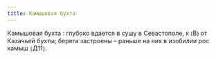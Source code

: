 ```yaml
---
title: Камышовая бухта
---
```


Камышовая бухта
: глубоко вдается в сушу в Севастополе, к ⦅В⦆ от Казачьей бухты; берега застроены – раньше на них в изобилии рос камыш ⦃Д11⦄.
